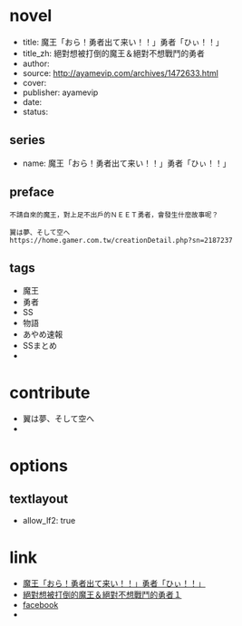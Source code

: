 # novel

- title: 魔王「おら！勇者出て来い！！」勇者「ひぃ！！」
- title_zh: 絕對想被打倒的魔王＆絕對不想戰鬥的勇者
- author:
- source: http://ayamevip.com/archives/1472633.html
- cover:
- publisher: ayamevip
- date:
- status:

## series

- name: 魔王「おら！勇者出て来い！！」勇者「ひぃ！！」

## preface


```
不請自來的魔王，對上足不出戶的ＮＥＥＴ勇者，會發生什麼故事呢？

翼は夢、そして空へ
https://home.gamer.com.tw/creationDetail.php?sn=2187237
```

## tags

- 魔王
- 勇者
- SS
- 物語
- あやめ速報
- SSまとめ
- 

# contribute

-  翼は夢、そして空へ
- 

# options

## textlayout

- allow_lf2: true

# link

- [魔王「おら！勇者出て来い！！」勇者「ひぃ！！」](http://blog.livedoor.jp/ayamevip/archives/1472633.html)
- [絕對想被打倒的魔王＆絕對不想戰鬥的勇者１](https://home.gamer.com.tw/creationDetail.php?sn=2187237)
- [facebook](https://www.facebook.com/uyaihc)
- 


